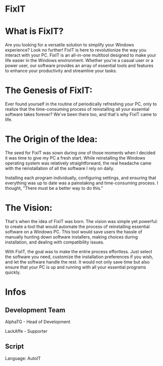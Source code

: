 # FixIT

# What is FixIT?
Are you looking for a versatile solution to simplify your Windows experience? Look no further! FixIT is here to revolutionize the way you interact with your PC.
FixIT is an all-in-one multitool designed to make your life easier in the Windows environment. Whether you're a casual user or a power user, our software provides an array of essential tools and features to enhance your productivity and streamline your tasks.

# The Genesis of FixIT:
Ever found yourself in the routine of periodically refreshing your PC, only to realize that the time-consuming process of reinstalling all your essential software takes forever? We've been there too, and that's why FixIT came to life.

# The Origin of the Idea:
The seed for FixIT was sown during one of those moments when I decided it was time to give my PC a fresh start. While reinstalling the Windows operating system was relatively straightforward, the real headache came with the reinstallation of all the software I rely on daily.

Installing each program individually, configuring settings, and ensuring that everything was up to date was a painstaking and time-consuming process. I thought, "There must be a better way to do this."

# The Vision:
That's when the idea of FixIT was born. The vision was simple yet powerful: to create a tool that would automate the process of reinstalling essential software on a Windows PC. This tool would save users the hassle of manually hunting down software installers, making choices during installation, and dealing with compatibility issues.

With FixIT, the goal was to make the entire process effortless. Just select the software you need, customize the installation preferences if you wish, and let the software handle the rest. It would not only save time but also ensure that your PC is up and running with all your essential programs quickly.


# Infos
## Development Team
AlphaTG - Head of Development

LackAffe - Supporter

## Script
Language: AutoIT
